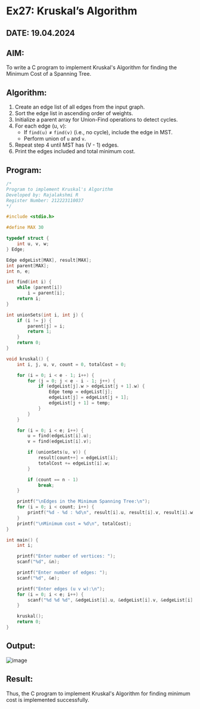 # Ex27: Kruskal’s Algorithm  
## DATE: 19.04.2024  

## AIM:  
To write a C program to implement Kruskal's Algorithm for finding the Minimum Cost of a Spanning Tree.

## Algorithm:

1. Create an edge list of all edges from the input graph.
2. Sort the edge list in ascending order of weights.
3. Initialize a parent array for Union-Find operations to detect cycles.
4. For each edge (u, v):
    - If `find(u)` ≠ `find(v)` (i.e., no cycle), include the edge in MST.
    - Perform union of `u` and `v`.
5. Repeat step 4 until MST has (V - 1) edges.
6. Print the edges included and total minimum cost.

## Program:

```c
/*
Program to implement Kruskal's Algorithm
Developed by: Rajalakshmi R
Register Number: 212223110037
*/

#include <stdio.h>

#define MAX 30

typedef struct {
    int u, v, w;
} Edge;

Edge edgeList[MAX], result[MAX];
int parent[MAX];
int n, e;

int find(int i) {
    while (parent[i])
        i = parent[i];
    return i;
}

int unionSets(int i, int j) {
    if (i != j) {
        parent[j] = i;
        return 1;
    }
    return 0;
}

void kruskal() {
    int i, j, u, v, count = 0, totalCost = 0;

    for (i = 0; i < e - 1; i++) {
        for (j = 0; j < e - i - 1; j++) {
            if (edgeList[j].w > edgeList[j + 1].w) {
                Edge temp = edgeList[j];
                edgeList[j] = edgeList[j + 1];
                edgeList[j + 1] = temp;
            }
        }
    }

    for (i = 0; i < e; i++) {
        u = find(edgeList[i].u);
        v = find(edgeList[i].v);

        if (unionSets(u, v)) {
            result[count++] = edgeList[i];
            totalCost += edgeList[i].w;
        }

        if (count == n - 1)
            break;
    }

    printf("\nEdges in the Minimum Spanning Tree:\n");
    for (i = 0; i < count; i++) {
        printf("%d - %d : %d\n", result[i].u, result[i].v, result[i].w);
    }
    printf("\nMinimum cost = %d\n", totalCost);
}

int main() {
    int i;

    printf("Enter number of vertices: ");
    scanf("%d", &n);

    printf("Enter number of edges: ");
    scanf("%d", &e);

    printf("Enter edges (u v w):\n");
    for (i = 0; i < e; i++) {
        scanf("%d %d %d", &edgeList[i].u, &edgeList[i].v, &edgeList[i].w);
    }

    kruskal();
    return 0;
}

```

## Output:
![image](https://github.com/user-attachments/assets/8aa5c50e-3ae9-4830-9b14-b244ab91771a)




## Result:
Thus, the C program to implement Kruskal's Algorithm for finding minimum cost is implemented successfully.
